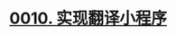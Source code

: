 # [0010. 实现翻译小程序](https://github.com/Tdahuyou/TNotes.miniprogram/tree/main/notes/0010.%20%E5%AE%9E%E7%8E%B0%E7%BF%BB%E8%AF%91%E5%B0%8F%E7%A8%8B%E5%BA%8F)


<!-- region:toc -->



<!-- endregion:toc -->
